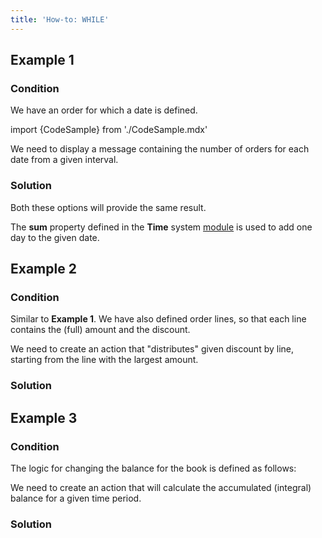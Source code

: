 ```yaml
---
title: 'How-to: WHILE'
---
```


## Example 1

### Condition

We have an order for which a date is defined.

import {CodeSample} from './CodeSample.mdx'

<CodeSample url="https://documentation.lsfusion.org/sample?file=UseCaseWhile&block=sample1"/>

We need to display a message containing the number of orders for each date from a given interval.

### Solution

<CodeSample url="https://documentation.lsfusion.org/sample?file=UseCaseWhile&block=solution1"/>

Both these options will provide the same result.

The **sum** property defined in the **Time** system [module](Modules.md) is used to add one day to the given date.

## Example 2

### Condition

Similar to **Example 1**. We have also defined order lines, so that each line contains the (full) amount and the discount.

<CodeSample url="https://documentation.lsfusion.org/sample?file=UseCaseWhile&block=sample2"/>

We need to create an action that "distributes" given discount by line, starting from the line with the largest amount.

### Solution

<CodeSample url="https://documentation.lsfusion.org/sample?file=UseCaseWhile&block=solution2"/>

## Example 3

### Condition

The logic for changing the balance for the book is defined as follows:

<CodeSample url="https://documentation.lsfusion.org/sample?file=UseCaseWhile&block=sample3"/>

We need to create an action that will calculate the accumulated (integral) balance for a given time period.

### Solution

<CodeSample url="https://documentation.lsfusion.org/sample?file=UseCaseWhile&block=solution3"/>
